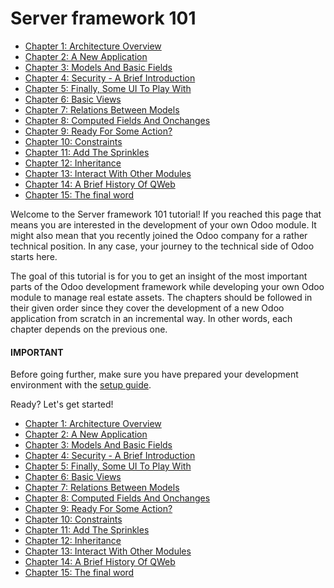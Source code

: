 # Server framework 101

* [Chapter 1: Architecture Overview](01_architecture.md)
* [Chapter 2: A New Application](02_newapp.md)
* [Chapter 3: Models And Basic Fields](03_basicmodel.md)
* [Chapter 4: Security - A Brief Introduction](04_securityintro.md)
* [Chapter 5: Finally, Some UI To Play With](05_firstui.md)
* [Chapter 6: Basic Views](06_basicviews.md)
* [Chapter 7: Relations Between Models](07_relations.md)
* [Chapter 8: Computed Fields And Onchanges](08_compute_onchange.md)
* [Chapter 9: Ready For Some Action?](09_actions.md)
* [Chapter 10: Constraints](10_constraints.md)
* [Chapter 11: Add The Sprinkles](11_sprinkles.md)
* [Chapter 12: Inheritance](12_inheritance.md)
* [Chapter 13: Interact With Other Modules](13_other_module.md)
* [Chapter 14: A Brief History Of QWeb](14_qwebintro.md)
* [Chapter 15: The final word](15_final_word.md)

Welcome to the Server framework 101 tutorial! If you reached this page that means you are
interested in the development of your own Odoo module. It might also mean that you recently
joined the Odoo company for a rather technical position. In any case, your journey to the
technical side of Odoo starts here.

The goal of this tutorial is for you to get an insight of the most important parts of the Odoo
development framework while developing your own Odoo module to manage real estate assets. The
chapters should be followed in their given order since they cover the development of a new Odoo
application from scratch in an incremental way. In other words, each chapter depends on the previous
one.

#### IMPORTANT
Before going further, make sure you have prepared your development environment with the
[setup guide](../setup_guide.md).

Ready? Let's get started!

* [Chapter 1: Architecture Overview](01_architecture.md)
* [Chapter 2: A New Application](02_newapp.md)
* [Chapter 3: Models And Basic Fields](03_basicmodel.md)
* [Chapter 4: Security - A Brief Introduction](04_securityintro.md)
* [Chapter 5: Finally, Some UI To Play With](05_firstui.md)
* [Chapter 6: Basic Views](06_basicviews.md)
* [Chapter 7: Relations Between Models](07_relations.md)
* [Chapter 8: Computed Fields And Onchanges](08_compute_onchange.md)
* [Chapter 9: Ready For Some Action?](09_actions.md)
* [Chapter 10: Constraints](10_constraints.md)
* [Chapter 11: Add The Sprinkles](11_sprinkles.md)
* [Chapter 12: Inheritance](12_inheritance.md)
* [Chapter 13: Interact With Other Modules](13_other_module.md)
* [Chapter 14: A Brief History Of QWeb](14_qwebintro.md)
* [Chapter 15: The final word](15_final_word.md)
